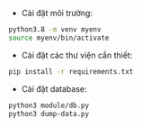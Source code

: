 - Cài đặt môi trường: 

``` bash
python3.8 -m venv myenv
source myenv/bin/activate
```

- Cài đặt các thư viện cần thiết:

``` bash
pip install -r requirements.txt
```


- Cài đặt database: 


``` bash 
python3 module/db.py
python3 dump-data.py
```
